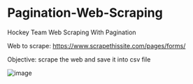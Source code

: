 # Pagination-Web-Scraping
Hockey Team Web Scraping With Pagination

Web to scrape: https://www.scrapethissite.com/pages/forms/

Objective: scrape the web and save it into csv file


![image](https://github.com/raihan-faza/Pagination-Web-Scraping/assets/92535314/c934e776-cdb1-4a24-bdb5-b20950d48fb6)
